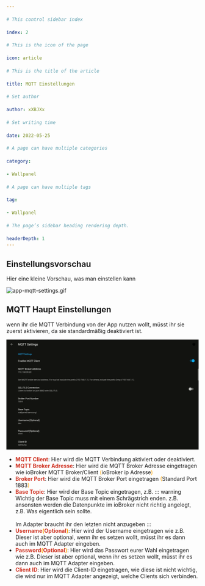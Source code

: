 ```yaml
---

# This control sidebar index

index: 2

# This is the icon of the page

icon: article

# This is the title of the article

title: MQTT Einstellungen

# Set author

author: xXBJXx

# Set writing time

date: 2022-05-25

# A page can have multiple categories

category:

- Wallpanel

# A page can have multiple tags

tag:

- Wallpanel

# The page’s sidebar heading rendering depth.

headerDepth: 1
---
```


## Einstellungsvorschau

Hier eine kleine Vorschau, was man einstellen kann

![app-mqtt-settings.gif](../../../.vuepress/public/media/wallpanel/app-mqtt-settings.gif)

## MQTT Haupt Einstellungen

wenn ihr die MQTT Verbindung von der App nutzen wollt, müsst ihr sie zuerst aktivieren, da sie standardmäßig deaktiviert ist.

![app-mqtt-settings.png](../../../.vuepress/public/media/wallpanel/app-mqtt-settings.png)

* <span style="color:#cf3424; fontSize:1.3em; font-weight:bold">MQTT Client</span>: Hier wird die MQTT Verbindung aktiviert oder deaktiviert.
* <span style="color:#cf3424; fontSize:1.3em; font-weight:bold">MQTT Broker Adresse</span>: Hier wird die MQTT Broker Adresse eingetragen wie ioBroker MQTT Broker/Client
  <span style="color:#ffa500">(</span>ioBroker ip Adresse<span style="color:#ffa500">)</span>
* <span style="color:#cf3424; fontSize:1.3em; font-weight:bold">Broker Port</span>: Hier wird die MQTT Broker Port eingetragen <span style="color:#ffa500">(</span>Standard Port
  1883<span style="color:#ffa500">)</span>
* <span style="color:#cf3424; fontSize:1.3em; font-weight:bold">Base Topic</span>: Hier wird der Base Topic eingetragen,
  z.B. <Badge text="wallpanel/samsung/" type="tip" vertical="middle"/>
  ::: warning Wichtig
  der Base Topic muss mit einem Schrägstrich <Badge text="/" type="danger" vertical="middle"/> enden. z.B. <Badge text="wallpanel/samsung/" type="tip" vertical="middle"/>
  ansonsten werden die Datenpunkte im ioBroker nicht richtig angelegt, z.B. <Badge text="samsungbattery" type="danger" vertical="middle"/> Was
  eigentlich <Badge text="samsung.battery" type="tip" vertical="middle"/> sein sollte.<br>
  <br>
  Im Adapter braucht ihr den letzten <Badge text="/" type="danger" vertical="middle"/> nicht anzugeben
  :::
* <span style="color:#cf3424; fontSize:1.3em; font-weight:bold">Username<span style="color:#ffa500">(</span>Optional<span style="color:#ffa500">)</span></span>: Hier wird der
  Username eingetragen wie
  z.B. <Badge text="iobroker" type="info" vertical="middle"/> Dieser ist aber optional, wenn ihr es setzen wollt, müsst ihr es dann auch im MQTT Adapter eingeben.
* <span style="color:#cf3424; fontSize:1.3em; font-weight:bold">Password<span style="color:#ffa500">(</span>Optional<span style="color:#ffa500">)</span></span>: Hier wird das
  Passwort eurer Wahl eingetragen wie
  z.B. <Badge text="12345" type="info" vertical="middle"/> Dieser ist aber optional, wenn ihr es setzen wollt, müsst ihr es dann auch im MQTT Adapter eingeben.
* <span style="color:#cf3424; fontSize:1.3em; font-weight:bold">Client ID</span>: Hier wird die Client-ID eingetragen, wie <Badge text="samsung Flur" type="tip" vertical="middle"/>
  diese ist nicht wichtig, die wird nur im MQTT Adapter angezeigt, welche Clients sich verbinden.

